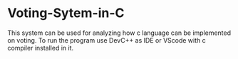 # Voting-Sytem-in-C
This system can be used for analyzing how c language can be implemented on voting.
To run the program use DevC++ as IDE or VScode with c compiler installed in it.
